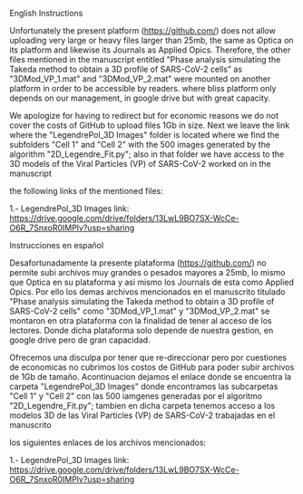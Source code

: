 English Instructions

Unfortunately the present platform (https://github.com/) does not allow uploading very large or heavy files larger than 25mb,
the same as Optica on its platform and likewise its Journals as Applied Opics. Therefore, the other files mentioned
in the manuscript entitled "Phase analysis simulating the Takeda method to obtain a 3D profile of SARS-CoV-2 cells" as
"3DMod_VP_1.mat" and "3DMod_VP_2.mat" were mounted on another platform in order to be accessible by readers. where bliss
platform only depends on our management, in google drive but with great capacity.

We apologize for having to redirect but for economic reasons we do not cover the costs of GitHub to upload
files 1Gb in size. Next we leave the link where the "LegendrePol_3D Images" folder is located where we find the
subfolders "Cell 1" and "Cell 2" with the 500 images generated by the algorithm "2D_Legendre_Fit.py"; also in that folder
we have access to the 3D models of the Viral Particles (VP) of SARS-CoV-2 worked on in the manuscript

the following links of the mentioned files:

1.- LegendrePol_3D Images link: https://drive.google.com/drive/folders/13LwL9BO7SX-WcCe-O6R_7SnxoR0IMPlv?usp=sharing


Instrucciones en español

Desafortunadamente la presente plataforma (https://github.com/) no permite subi archivos muy grandes o pesados mayores a 25mb, 
lo mismo que Optica en su plataforma y asi mismo los Journals de esta como Applied Opics. Por ello los demas archivos mencionados 
en el manuscrito titulado "Phase analysis simulating the Takeda method to obtain a 3D profile of SARS-CoV-2 cells" como
"3DMod_VP_1.mat" y "3DMod_VP_2.mat" se montaron en otra plataforma con la finalidad de tener al acceso de los lectores. Donde dicha 
plataforma solo depende de nuestra gestion, en google drive pero de gran capacidad.

Ofrecemos una disculpa por tener que re-direccionar pero por cuestiones de economicas no cubrimos los costos de GitHub para poder subir
archivos de 1Gb de tamaño. Acontinuacion dejamos el enlace donde se encuentra la carpeta "LegendrePol_3D Images" donde encontramos las 
subcarpetas "Cell 1" y "Cell 2" con las 500 iamgenes generadas por el algoritmo "2D_Legendre_Fit.py"; tambien en dicha carpeta 
tenemos acceso a los modelos 3D de las Viral Particles (VP) de SARS-CoV-2 trabajadas en el manuscrito

los siguientes enlaces de los archivos mencionados:

1.- LegendrePol_3D Images    link: https://drive.google.com/drive/folders/13LwL9BO7SX-WcCe-O6R_7SnxoR0IMPlv?usp=sharing
